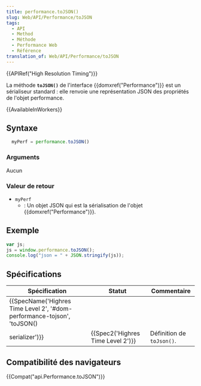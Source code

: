 ```yaml
---
title: performance.toJSON()
slug: Web/API/Performance/toJSON
tags:
  - API
  - Method
  - Méthode
  - Performance Web
  - Référence
translation_of: Web/API/Performance/toJSON
---
```

{{APIRef("High Resolution Timing")}}

La méthode **`toJSON()`** de l'interface {{domxref("Performance")}} est un sérialiseur standard : elle renvoie une représentation JSON des propriétés de l'objet performance.

{{AvailableInWorkers}}

## Syntaxe

```js
  myPerf = performance.toJSON()
```

### Arguments

Aucun

### Valeur de retour

- `myPerf`
  - : Un objet JSON qui est la sérialisation de l'objet {{domxref("Performance")}}.

## Exemple

```js
var js;
js = window.performance.toJSON();
console.log("json = " + JSON.stringify(js));
```

## Spécifications

| Spécification                                                                                                                | Statut                                       | Commentaire               |
| ---------------------------------------------------------------------------------------------------------------------------- | -------------------------------------------- | ------------------------- |
| {{SpecName('Highres Time Level 2', '#dom-performance-tojson', 'toJSON()
        serializer')}} | {{Spec2('Highres Time Level 2')}} | Définition de `toJson()`. |

## Compatibilité des navigateurs

{{Compat("api.Performance.toJSON")}}
